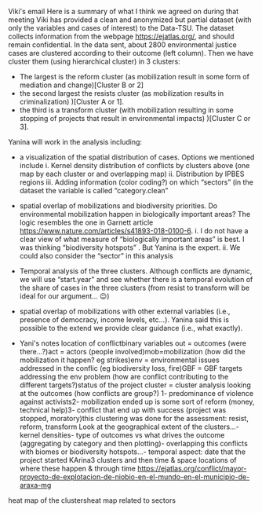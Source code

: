 Viki's email
Here is a summary of what I think we agreed on during that meeting
Viki has provided a clean and anonymized but partial dataset (with only the variables and cases of interest) to the Data-TSU.  The dataset collects information from the webpage https://ejatlas.org/, and should remain confidential.
In the data sent, about 2800 environmental justice cases are clustered according to their outcome (left column). Then we have cluster them (using hierarchical cluster) in 3 clusters: 
- The largest is the reform cluster (as mobilization result in some form of mediation and change)[Cluster B or 2]
- the second largest the resists cluster (as mobilization results in criminalization) )[Cluster A or 1].
- the third is a transform cluster (with mobilization resulting in some stopping of projects that result in environmental impacts) )[Cluster C or 3].

Yanina will work in the analysis including:
- a visualization of the spatial distribution of cases. Options we mentioned include
i.      Kernel density distribution of conflicts by clusters above (one map by each cluster or and overlapping map)
ii.     Distribution by IPBES regions
iii.    Adding information (color coding?) on which “sectors” (in the dataset the variable is called “category.clean”
 
- spatial overlap of mobilizations and biodiversity priorities. Do environmental mobilization happen in biologically important areas?  The logic resembles the one in Garnett article https://www.nature.com/articles/s41893-018-0100-6.
i.      I do not have a clear view of what measure of “biologically important areas” is best. I was thinking “biodiversity hotspots” . But Yanina is the expert.
ii.      We could also consider the “sector” in this analysis

- Temporal analysis of the three clusters.  Although conflicts are dynamic,  we will use “start.year” and see whether there is a temporal evolution of the share of cases in the three clusters  (from resist to transform will be ideal for our argument… 😉)
- spatial overlap of mobilizations with other external variables (i.e., presence of democracy, income levels, etc…). Yanina said this is possible to the extend we provide clear guidance (i.e., what exactly).

- Yani's notes
location of conflictbinary variables out = outcomes (were there...?)act = actors (people involved)mob=mobilization (how did the mobilization it happen? eg strikes)env = environmental issues addressed in the conflic (eg biodiversity loss, fire)GBF = GBF targets addressing the env problem (how are conflict contributing to the different targets?)status of the project
cluster = cluster analysis looking at the outcomes (how conflicts are group?) 1- predominance of violence against activists2- mobilization ended up is some sort of reform (money, technical help)3- conflict that end up with success (project was stopped, moratory)this clustering was done for the assessment: resist, reform, transform
Look at the geographical extent of the clusters...- kernel densities- type of outcomes vs what drives the outcome (aggregating by category and then plotting)- overlapping this conflicts with biomes or biodiversity hotspots...- temporal aspect: date that the project started
KArina3 clusters and then time & space
locations of where these happen & through time
https://ejatlas.org/conflict/mayor-proyecto-de-explotacion-de-niobio-en-el-mundo-en-el-municipio-de-araxa-mg


heat map of the clustersheat map related to sectors
